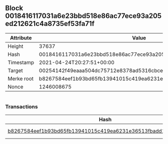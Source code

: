 ## Block 0018416117031a6e23bbd518e86ac77ece93a205ed212621c4a8735ef53fa71f

Attribute | Value
--- | ---
Height | 37637
Hash | 0018416117031a6e23bbd518e86ac77ece93a205ed212621c4a8735ef53fa71f
Timestamp | 2021-04-24T20:27:51+00:00
Target | 00254142f49eaaa504dc75712e8378ad5316cbcead634704b3734b6271167cc4
Merke root | b8267584eef1b93bd65fb13941015c419ea6231e36513fbadd169f3eefb50ac1
Nonce | 1246008675

```

```

### Transactions

Hash | Amount
--- | ---
[b8267584eef1b93bd65fb13941015c419ea6231e36513fbadd169f3eefb50ac1](b8267584eef1b93bd65fb13941015c419ea6231e36513fbadd169f3eefb50ac1.md) | 10.00000000 SKEPTI 
